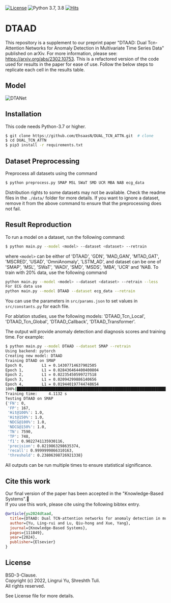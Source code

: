 [![License](https://img.shields.io/badge/License-BSD%203--Clause-red.svg)](https://github.com/Yu-Lingrui/DTAAD/blob/master/LICENSE)
![Python 3.7, 3.8](https://img.shields.io/badge/python-3.7%20%7C%203.8-blue.svg)
[![Hits](https://hits.seeyoufarm.com/api/count/incr/badge.svg?url=https%3A%2F%2Fgithub.com%2FYu-Lingrui%2FDTAAD&count_bg=%2379C83D&title_bg=%23555555&icon=&icon_color=%23E7E7E7&title=DTAAD&edge_flat=false)](https://hits.seeyoufarm.com)

# DTAAD
This repository is a supplement to our preprint paper "DTAAD: Dual Tcn-Attention Networks for Anomaly Detection in Multivariate Time Series Data" published on arXiv. For more information, please see: https://arxiv.org/abs/2302.10753. This is a refactored version of the code used for results in the paper for ease of use. Follow the below steps to replicate each cell in the results table.

## Model
![DTANet](https://github.com/Yu-Lingrui/DTAAD/assets/83021418/e8e2cb4b-7a0c-4cc2-b960-b3a9f8e1de3f)

## Installation
This code needs Python-3.7 or higher.
```bash
$ git clone https://github.com/EhsaasN/DUAL_TCN_ATTN.git  # clone
$ cd DUAL_TCN_ATTN
$ pip3 install -r requirements.txt
```

## Dataset Preprocessing
Preprocess all datasets using the command
```bash
$ python preprocess.py SMAP MSL SWaT SMD UCR MBA NAB ecg_data
```
Distribution rights to some datasets may not be available. Check the readme files in the `./data/` folder for more details. If you want to ignore a dataset, remove it from the above command to ensure that the preprocessing does not fail.

## Result Reproduction
To run a model on a dataset, run the following command:
```bash
$ python main.py --model <model> --dataset <dataset> --retrain
```
where `<model>` can be either of 'DTAAD', 'GDN', 'MAD_GAN', 'MTAD_GAT', 'MSCRED', 'USAD', 'OmniAnomaly', 'LSTM_AD', and dataset can be one of 'SMAP', 'MSL', 'SWaT', 'WADI', 'SMD', 'MSDS', 'MBA', 'UCR' and 'NAB. To train with 20% data, use the following command 
```bash
python main.py --model <model> --dataset <dataset> --retrain --less
For ECG data use
python main.py --model DTAAD --dataset ecg_data --retrain
```
You can use the parameters in `src/params.json` to set values in `src/constants.py` for each file.

For ablation studies, use the following models: 'DTAAD_Tcn_Local', 'DTAAD_Tcn_Global', 'DTAAD_Callback', 'DTAAD_Transformer'.

The output will provide anomaly detection and diagnosis scores and training time. For example:
```bash
$ python main.py --model DTAAD --dataset SMAP --retrain 
Using backend: pytorch
Creating new model: DTAAD
Training DTAAD on SMAP
Epoch 0,        L1 = 0.14307714637902505
Epoch 1,        L1 = 0.028436464400400804
Epoch 2,        L1 = 0.02235450599727518
Epoch 3,        L1 = 0.02094299886140656
Epoch 4,        L1 = 0.019440197744748654
100%|███████████████████████████████████████████████████████████████████| 5/5 [00:04<00:00,  1.57it/s]
Training time:     4.1132 s
Testing DTAAD on SMAP
{'FN': 0,
 'FP': 167,
 'Hit@100%': 1.0,
 'Hit@150%': 1.0,
 'NDCG@100%': 1.0,
 'NDCG@150%': 1.0,
 'TN': 7590,
 'TP': 748,
 'f1': 0.9022741135930116,
 'precision': 0.8219863298635374,
 'recall': 0.9999999866310163,
 'threshold': 0.23806398726921338}
```

All outputs can be run multiple times to ensure statistical significance. 

## Cite this work

Our final version of the paper has been accepted in the "Knowledge-Based Systems".👋   
If you use this work, please cite using the following bibtex entry.     
```bibtex
@article{yu2024dtaad,
  title={DTAAD: Dual TCN-attention networks for anomaly detection in multivariate time series data},
  author={Yu, Ling-rui and Lu, Qiu-hong and Xue, Yang},
  journal={Knowledge-Based Systems},
  pages={111849},
  year={2024},
  publisher={Elsevier}
}
```
## License

BSD-3-Clause.      
Copyright (c) 2022, Lingrui Yu, Shreshth Tuli.      
All rights reserved.

See License file for more details.
